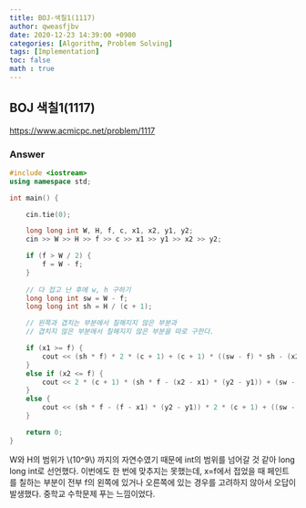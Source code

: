 ```yaml
---
title: BOJ-색칠1(1117)
author: qweasfjbv
date: 2020-12-23 14:39:00 +0900
categories: [Algorithm, Problem Solving]
tags: [Implementation]
toc: false
math : true
---
```


## BOJ 색칠1(1117)

<https://www.acmicpc.net/problem/1117>

### Answer

```cpp
#include <iostream>
using namespace std;

int main() {

	cin.tie(0);

	long long int W, H, f, c, x1, x2, y1, y2;
	cin >> W >> H >> f >> c >> x1 >> y1 >> x2 >> y2;

	if (f > W / 2) {
		f = W - f;
	}
	
	// 다 접고 난 후에 w, h 구하기
	long long int sw = W - f;
	long long int sh = H / (c + 1);

	// 왼쪽과 겹치는 부분에서 칠해지지 않은 부분과
	// 겹치지 않은 부분에서 칠해지지 않은 부분을 따로 구한다.

	if (x1 >= f) {
		cout << (sh * f) * 2 * (c + 1) + (c + 1) * ((sw - f) * sh - (x2 - x1) * (y2 - y1));
	}
	else if (x2 <= f) {
		cout << 2 * (c + 1) * (sh * f - (x2 - x1) * (y2 - y1)) + (sw - f) * sh * (c + 1);
	}
	else {
		cout << (sh * f - (f - x1) * (y2 - y1)) * 2 * (c + 1) + ((sw - f) * sh - (x2 - f) * (y2 - y1)) * (c + 1);
	}

	return 0;
}
```

W와 H의 범위가 \\(10^9\\) 까지의 자연수였기 때문에 int의 범위를 넘어갈 것 같아 long long int로 선언했다.
이번에도 한 번에 맞추지는 못했는데, x=f에서 접었을 때 페인트를 칠하는 부분이 전부 f의 왼쪽에 있거나 오른쪽에 있는 경우를 고려하지 않아서 오답이 발생했다.
중학교 수학문제 푸는 느낌이었다.